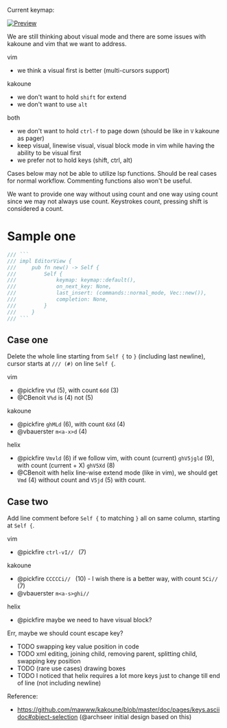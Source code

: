 Current keymap:

[![Preview](https://user-images.githubusercontent.com/43980777/140295961-48369e66-a735-4d62-afec-459c4345392f.png)](http://www.keyboard-layout-editor.com/##@_name=Helix&notes=%20%20Made%20with%20%3C3%20by%20NNB.%0Ahttps%2F:%2F%2F%2F%2Fgithub.com%2F%2FNNBnh&css=.keylabel%20%7B%0A%20%20%20%20font-family%2F:%20'Mono'%2F%3B%0A%7D%3B&@_c=%23FFFFFF&p=CHICKLET&w:15&h:0.5&d:true%3B&=Defaults%2F:%0A%0A(Bottom%20is%20normal,%20top%20is%20holding%20Shift)%3B&@_y:-0.5&t=%23000000%0A%239d0006%0A%0A%0A%0A%0A%239d0006&a:5&f:1%3B&=%60~%0ACase%2F&darr%2F%3B%0A%0A%0A%0A%0ACase~&_t=%23000000%0A%0A%0A%0A%0A%0A%238f3f71%3B&=1!%0A1%0A%0A%0A%0A%0AShell%2F&larr%2F%3B&_t=%23000000%3B&=2%2F@%0A2&=3%23%0A3&_t=%23000000%0A%0A%0A%0A%0A%0A%23af3a03%3B&=4$%0A4%0A%0A%0A%0A%0AKeepPipe&=5%25%0A5%0A%0A%0A%0A%0AAll&_t=%23000000%3B&=6%5E%0A6&=7%2F&%0A7&_t=%23000000%0A%0A%0A%0A%0A%0A%238f3f71%3B&=8*%0A8%0A%0A%0A%0A%0ASelection&_t=%23000000%0A%0A%0A%0A%0A%0A%23af3a03%3B&=9(%0A9%0A%0A%0A%0A%0ARotate%2F&larr%2F%3B&=0)%0A0%0A%0A%0A%0A%0ARotate%2F&rarr%2F%3B&_t=%23000000%3B&=-%2F_&_t=%23000000%0A%0A%0A%0A%0A%0A%239d0006%3B&=%2F=+%0A%0A%0A%0A%0A%0AFormat&_t=%23000000%3B&=BS&=DEL%3B&@_w:1.5%3B&=TAB&=Q&_t=%23000000%0A%23156603%0A%0A%0A%0A%0A%23156603%3B&=W%0AWord%2F&rarr%2F%3B%0A%0A%0A%0A%0AWORD%2F&rarr%2F%3B&=E%0AWord%3Ci%20class%2F='kb%20kb-Line-End'%3E%3C%2F%2Fi%3E%0A%0A%0A%0A%0AWORD%3Ci%20class%2F='kb%20kb-Line-End'%3E%3C%2F%2Fi%3E&_t=%23000000%0A%239d0006%0A%0A%0A%0A%0A%239d0006%3B&=R%0AReplace%0A%0A%0A%0A%0AReplaceY&_x:0.009999999999999787&t=%23000000%0A%23156603%0A%0A%0A%0A%0A%23156603%3B&=T%0ATill%3Ci%20class%2F='kb%20kb-Arrows-Right'%3E%3C%2F%2Fi%3E%0A%0A%0A%0A%0ATill%3Ci%20class%2F='kb%20kb-Arrows-Left'%3E%3C%2F%2Fi%3E&_x:-0.009999999999999787&t=%23000000%0A%239d0006%3B&=Y%0AYank&_t=%23000000%0A%239d0006%0A%0A%0A%0A%0A%239d0006%3B&=U%0AUndo%0A%0A%0A%0A%0ARedo&=I%0AInsert%3Ci%20class%2F='kb%20kb-Arrows-Left'%3E%3C%2F%2Fi%3E%0A%0A%0A%0A%0AInsert%3Ci%20class%2F='kb%20kb-Line-Start'%3E%3C%2F%2Fi%3E&=O%0AOpen%2F&darr%2F%3B%0A%0A%0A%0A%0AOpen%2F&uarr%2F%3B&=P%0APaste%2F&rarr%2F%3B%0A%0A%0A%0A%0APaste%2F&larr%2F%3B&_t=%23000000%3B&=%5B%7B&=%5D%7D&_t=%23000000%0A%0A%0A%0A%0A%0A%239d0006&w:1.5%3B&=%5C%7C%0A%0A%0A%0A%0A%0APipe%3B&@_t=%23000000&w:1.75%3B&=ESC&_t=%23000000%0A%239d0006%0A%0A%0A%0A%0A%239d0006%3B&=A%0AInsert%3Ci%20class%2F='kb%20kb-Arrows-Right'%3E%3C%2F%2Fi%3E%0A%0A%0A%0A%0AInsert%3Ci%20class%2F='kb%20kb-Line-End'%3E%3C%2F%2Fi%3E&_t=%23000000%0A%23af3a03%0A%0A%0A%0A%0A%23af3a03%3B&=S%0ASelectR%0A%0A%0A%0A%0ASplitR&_t=%23000000%0A%239d0006%3B&=D%0ADelete&_t=%23000000%0A%23156603%0A%0A%0A%0A%0A%23156603&n:true%3B&=F%0AFind%3Ci%20class%2F='kb%20kb-Arrows-Right'%3E%3C%2F%2Fi%3E%0A%0A%0A%0A%0AFind%3Ci%20class%2F='kb%20kb-Arrows-Left'%3E%3C%2F%2Fi%3E&_t=%23000000%0A%23156603%3B&=G%0AGoto&=H%0ALeft&_t=%23000000%0A%23156603%0A%0A%0A%0A%0A%23af3a03&n:true%3B&=J%0ADown%0A%0A%0A%0A%0AJoin&=K%0AUp%0A%0A%0A%0A%0AKeepR&_t=%23000000%0A%23156603%3B&=L%0ARight&_t=%23000000%0A%23af3a03%0A%0A%0A%0A%0A%238f3f71%3B&=%2F%3B%2F:%0ACollaps%0A%0A%0A%0A%0ACommand&_t=%23000000%0A%0A%0A%0A%0A%0A%238f3f71%3B&='%22%0A%0A%0A%0A%0A%0ARegist&_t=%23000000&w:2.25%3B&=ENTER%3B&@_c=%23aaaaaa&w:2.25%3B&=SHIFT&_c=%23FFFFFF&t=%23000000%0A%238f3f71%0A%0A%0A%0A%0A%238f3f71%3B&=Z%0Aview%0A%0A%0A%0A%0AVIEW&_t=%23000000%0A%23af3a03%0A%0A%0A%0A%0A%23af3a03%3B&=X%0ALine%0A%0A%0A%0A%0ALineWise&_t=%23000000%0A%239d0006%0A%0A%0A%0A%0A%23af3a03%3B&=C%0AChange%0A%0A%0A%0A%0ASelect%2F&darr%2F%3B&_t=%23000000%0A%23af3a03%3B&=V%0ASELECT&_t=%23000000%0A%23156603%0A%0A%0A%0A%0A%23156603%3B&=B%0AWord%2F&larr%2F%3B%0A%0A%0A%0A%0AWORD%2F&larr%2F%3B&_t=%23000000%0A%23156603%0A%0A%0A%0A%0A%23af3a03%3B&=N%0ANext%0A%0A%0A%0A%0AAddNext&_t=%23000000%0A%23af3a03%3B&=M%0AMatch&_t=%23000000%0A%23af3a03%0A%0A%0A%0A%0A%239d0006%3B&=,%3C%0AKeep%0A%0A%0A%0A%0AUndent&_t=%23000000%0A%239d0006%0A%0A%0A%0A%0A%239d0006%3B&=.%3E%0ARepeatCh%0A%0A%0A%0A%0AIndent&_t=%23000000%0A%23156603%3B&=%2F%2F%3F%0ASearch&_c=%23aaaaaa&t=%23000000&w:2.75%3B&=SHIFT%3B&@_w:1.25%3B&=CTRL&_x:1.25&w:1.25%3B&=ALT&_c=%23FFFFFF&w:6.25%3B&=SPACE%0Aspace&_c=%23aaaaaa&w:1.25%3B&=ALT&_x:2.5&w:1.25%3B&=CTRL%3B&@_c=%23FFFFFF&a:4&f:3&w:15&h:0.5&d:true%3B&=Holding%20Alt%2F:%0A%0A(Bottom%20is%20normal,%20top%20is%20holding%20Shift)%3B&@_y:-0.5&t=%23000000%0A%239d0006&a:5&f:1%3B&=%60~%0ACase%2F&uarr%2F%3B&_t=%23000000%0A%0A%0A%0A%0A%0A%238f3f71%3B&=1!%0A%0A%0A%0A%0A%0Ashell%2F&rarr%2F%3B&_t=%23000000%3B&=2%2F@&=3%23&=4$&=5%25&=6%5E&=7%2F&&=8*&_t=%23000000%0A%0A%0A%0A%0A%0A%239d0006%3B&=9(%0A%0A%0A%0A%0A%0AROTATE%2F&larr%2F%3B&=0)%0A%0A%0A%0A%0A%0AROTATE%2F&rarr%2F%3B&_t=%23000000%3B&=-%2F_&=%2F=+&=BS&=DEL%3B&@_w:1.5%3B&=TAB&=Q&=W&=E&=R&_x:0.009999999999999787%3B&=T&_x:-0.009999999999999787%3B&=Y&=U&=I&=O&=P&=%5B%7B&=%5D%7D&_t=%23000000%0A%0A%0A%0A%0A%0A%238f3f71&w:1.5%3B&=%5C%7C%0A%0A%0A%0A%0A%0APipeTo%3B&@_t=%23000000&w:1.75%3B&=ESC&=A&=S&=D&_n:true%3B&=F&=G&=H&_n:true%3B&=J&=K&=L&_t=%23000000%0A%23af3a03%3B&=%2F%3B%2F:%0AFlip&_t=%23000000%3B&='%22&_w:2.25%3B&=ENTER%3B&@_c=%23aaaaaa&w:2.25%3B&=SHIFT&_c=%23FFFFFF%3B&=Z&=X&_t=%23000000%0A%0A%0A%0A%0A%0A%23af3a03%3B&=C%0A%0A%0A%0A%0A%0ASelect%2F&uarr%2F%3B&_t=%23000000%3B&=V&=B&=N&=M&_t=%23000000%0A%23af3a03%3B&=,%3C%0ARemove&_t=%23000000%0A%23156603%3B&=.%3E%0ARepeatMt&_t=%23000000%3B&=%2F%2F%3F&_c=%23aaaaaa&w:2.75%3B&=SHIFT%3B&@_w:1.25%3B&=CTRL&_x:1.25&w:1.25%3B&=ALT&_c=%23FFFFFF&w:6.25%3B&=SPACE&_c=%23aaaaaa&w:1.25%3B&=ALT&_x:2.5&w:1.25%3B&=CTRL%3B&@_c=%23FFFFFF&a:4&f:3&w:15&h:0.5&d:true%3B&=Holding%20Ctrl%2F:%0A%0A(Bottom%20is%20normal,%20top%20is%20holding%20Shift)%3B&@_y:-0.5&a:5&f:1%3B&=%60~&=1!&=2%2F@&=3%23&=4$&=5%25&=6%5E&=7%2F&&=8*&=9(&=0)&=-%2F_&=%2F=+&=BS&=DEL%3B&@_w:1.5%3B&=TAB&=Q&_t=%23000000%0A%238f3f71%3B&=W%0Awindow&_t=%23000000%3B&=E&=R&_x:0.009999999999999787%3B&=T&_x:-0.009999999999999787%3B&=Y&_t=%23000000%0A%23156603%3B&=U%0APageUp&_t=%23000000%0A%23af3a03%3B&=I%0AJumpFrwd&=O%0AJumpBack&_t=%23000000%3B&=P&=%5B%7B&=%5D%7D&_w:1.5%3B&=%5C%7C%3B&@_w:1.75%3B&=ESC&=A&=S&_t=%23000000%0A%23156603%3B&=D%0APageDown&_t=%23000000&n:true%3B&=F&=G&=H&_n:true%3B&=J&=K&=L&=%2F%3B%2F:&='%22&_w:2.25%3B&=ENTER%3B&@_c=%23aaaaaa&w:2.25%3B&=SHIFT&_c=%23FFFFFF%3B&=Z&=X&_t=%23000000%0A%239d0006%3B&=C%0AComment&_t=%23000000%3B&=V&=B&=N&=M&=,%3C&=.%3E&=%2F%2F%3F&_c=%23aaaaaa&w:2.75%3B&=SHIFT%3B&@_w:1.25%3B&=CTRL&_x:1.25&w:1.25%3B&=ALT&_c=%23FFFFFF&w:6.25%3B&=SPACE&_c=%23aaaaaa&w:1.25%3B&=ALT&_x:2.5&w:1.25%3B&=CTRL)

We are still thinking about visual mode and there are some issues with kakoune and vim that we want to address.

vim
- we think a visual first is better (multi-cursors support)

kakoune
- we don't want to hold `shift` for extend
- we don't want to use `alt`

both
- we don't want to hold `ctrl-f` to page down (should be like in `V` kakoune as pager)
- keep visual, linewise visual, visual block mode in vim while having the ability to be visual first
- we prefer not to hold keys (shift, ctrl, alt)

Cases below may not be able to utilize lsp functions. Should be real cases for normal workflow. Commenting functions also won't be useful.

We want to provide one way without using count and one way using count since we may not always use count. Keystrokes count, pressing shift is considered a count.

# Sample one

```rust
/// ```
/// impl EditorView {
///     pub fn new() -> Self {
///         Self {
///             keymap: keymap::default(),
///             on_next_key: None,
///             last_insert: (commands::normal_mode, Vec::new()),
///             completion: None,
///         }
///     }
/// ```
```

## Case one

Delete the whole line starting from `Self {` to `}` (including last newline), cursor starts at `/// (#)` on line `Self {`. 

vim
- @pickfire `V%d` (5), with count `6dd` (3)
- @CBenoit `V%d` is (4) not (5)

kakoune
- @pickfire `ghMLd` (6), with count `6Xd` (4)
- @vbauerster `m<a-x>d` (4)

helix
- @pickfire `Vmvld` (6) if we follow vim, with count (current) `ghV5jgld` (9), with count (current + X) `ghV5Xd` (8)
- @CBenoit with helix line-wise extend mode (like in vim), we should get `Vmd` (4) without count and `V5jd` (5) with count.

## Case two

Add line comment before `Self {` to matching `}` all on same column, starting at `Self {`.

vim
- @pickfire `ctrl-vI// ` (7)

kakoune
- @pickfire `CCCCCi// ` (10) - I wish there is a better way, with count `5Ci// ` (7)
- @vbauerster `m<a-s>ghi//`

helix
- @pickfire maybe we need to have visual block?

Err, maybe we should count escape key?

- TODO swapping key value position in code
- TODO xml editing, joining child, removing parent, splitting child, swapping key position
- TODO (rare use cases) drawing boxes
- TODO I noticed that helix requires a lot more keys just to change till end of line (not including newline)

Reference:
- https://github.com/mawww/kakoune/blob/master/doc/pages/keys.asciidoc#object-selection (@archseer initial design based on this)